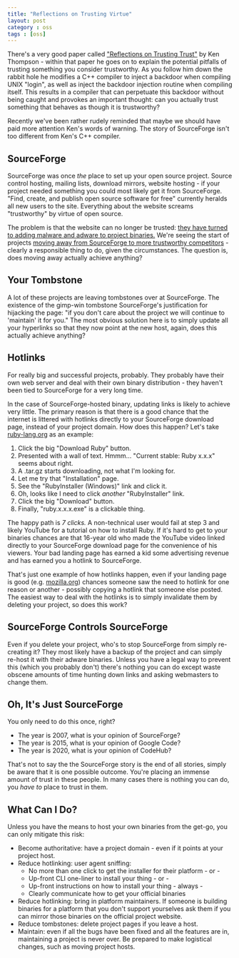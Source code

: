```yaml
---
title: "Reflections on Trusting Virtue"
layout: post
category : oss
tags : [oss]
---
```

There's a very good paper called ["Reflections on Trusting Trust"][1] by Ken Thompson - within that paper he goes on to explain the potential pitfalls of
trusting something you consider trustworthy. As you follow him down the rabbit hole he modifies a C++ compiler to inject a backdoor when compiling UNIX "login",
as well as inject the backdoor injection routine when compiling itself. This results in a compiler that can perpetuate this backdoor without being caught and
provokes an important thought: can you actually trust something that behaves as though it is trustworthy?

Recently we've been rather rudely reminded that maybe we should have paid more attention Ken's words of warning. The story of SourceForge isn't too different
from Ken's C++ compiler.

## SourceForge

SourceForge was once *the* place to set up your open source project. Source control hosting, mailing lists, download mirrors, website hosting - if your project
needed something you could most likely get it from SourceForge. "Find, create, and publish open source software for free" currently heralds all new users to
the site. Everything about the website screams "trustworthy" by virtue of open source.

The problem is that the website can no longer be trusted: [they have turned to adding malware and adware to project binaries.][2] We're seeing the start of
projects [moving away from SourceForge to more trustworthy competitors][3] - clearly a responsible thing to do, given the circumstances. The question is, does
moving away actually achieve anything?

## Your Tombstone

A lot of these projects are leaving tombstones over at SourceForge. The existence of the gimp-win tombstone SourceForge's justification for hijacking the page:
"if you don't care about the project we will continue to 'maintain' it for you." The most obvious solution here is to simply update all your hyperlinks so that
they now point at the new host, again, does this actually achieve anything?

## Hotlinks

For really big and successful projects, probably. They probably have their own web server and deal with their own binary distribution - they haven't been tied
to SourceForge for a very long time.

In the case of SourceForge-hosted binary, updating links is likely to achieve very little. The primary reason is that there is a good chance that the internet
is littered with hotlinks directly to your SourceForge download page, instead of your project domain. How does this happen? Let's take [ruby-lang.org][4] as an
example:

1. Click the big "Download Ruby" button.
2. Presented with a wall of text. Hmmm... "Current stable: Ruby x.x.x" seems about right.
3. A .tar.gz starts downloading, not what I'm looking for.
4. Let me try that "Installation" page.
5. See the "RubyInstaller (Windows)" link and click it.
6. Oh, looks like I need to click *another* "RubyInstaller" link.
7. Click the big "Download" button.
8. Finally, "ruby.x.x.x.exe" is a clickable thing.

The happy path is *7 clicks.* A non-technical user would fail at step 3 and likely YouTube for a tutorial on how to install Ruby. If it's hard to get to your
binaries chances are that 16-year old who made the YouTube video linked directly to your SourceForge download page for the convenience of his viewers. Your bad
landing page has earned a kid some advertising revenue and has earned you a hotlink to SourceForge.

That's just one example of how hotlinks happen, even if your landing page is good (e.g. [mozilla.org][5]) chances someone saw the need to hotlink for one reason
or another - possibly copying a hotlink that someone else posted. The easiest way to deal with the hotlinks is to simply invalidate them by deleting your
project, so does this work?

## SourceForge Controls SourceForge

Even if you delete your project, who's to stop SourceForge from simply re-creating it? They most likely have a backup of the project and can simply re-host it
with their adware binaries. Unless you have a legal way to prevent this (which you probably don't) there's nothing you can do except waste obscene amounts of
time hunting down links and asking webmasters to change them.

## Oh, It's Just SourceForge

You only need to do this once, right?

* The year is 2007, what is your opinion of SourceForge?
* The year is 2015, what is your opinion of Google Code?
* The year is 2020, what is your opinion of CodeHub?

That's not to say the the SourceForge story is the end of all stories, simply be aware that it is one possible outcome. You're placing an immense amount of
trust in these people. In many cases there is nothing you can do, you *have to* place to trust in them.

## What Can I Do?

Unless you have the means to host your own binaries from the get-go, you can only mitigate this risk:

* Become authoritative: have a project domain - even if it points at your project host.
* Reduce hotlinking: user agent sniffing:
  * No more than one click to get the installer for their platform - or -
  * Up-front CLI one-liner to install your thing - or -
  * Up-front instructions on how to install your thing - always -
  * Clearly communicate how to get your official binaries
* Reduce hotlinking: bring in platform maintainers. If someone is building binaries for a platform that you don't support yourselves ask them if you can mirror
  those binaries on the official project website.
* Reduce tombstones: delete project pages if you leave a host.
* Maintain: even if all the bugs have been fixed and all the features are in, maintaining a project is never over. Be prepared to make logistical changes, such
  as moving project hosts.

[1]: https://www.ece.cmu.edu/~ganger/712.fall02/papers/p761-thompson.pdf
[2]: http://www.theregister.co.uk/2015/05/28/sourceforge_accused_of_shackling_gimp_in_kinky_adware/
[3]: https://github.com/tmux/tmux/commit/d2b35e19cdd61d163d26c4babccc1550e72a9623
[4]: https://www.ruby-lang.org/en/
[5]: https://www.mozilla.org/en-US/
